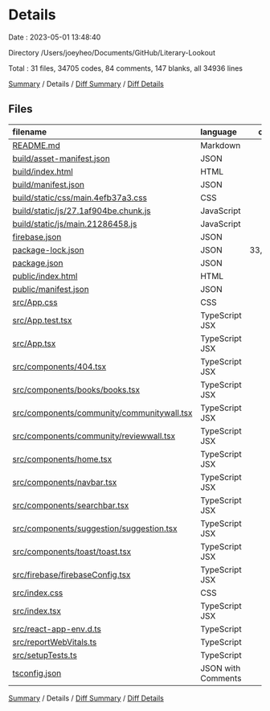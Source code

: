 # Details

Date : 2023-05-01 13:48:40

Directory /Users/joeyheo/Documents/GitHub/Literary-Lookout

Total : 31 files,  34705 codes, 84 comments, 147 blanks, all 34936 lines

[Summary](results.md) / Details / [Diff Summary](diff.md) / [Diff Details](diff-details.md)

## Files
| filename | language | code | comment | blank | total |
| :--- | :--- | ---: | ---: | ---: | ---: |
| [README.md](/README.md) | Markdown | 102 | 16 | 34 | 152 |
| [build/asset-manifest.json](/build/asset-manifest.json) | JSON | 13 | 0 | 0 | 13 |
| [build/index.html](/build/index.html) | HTML | 1 | 0 | 0 | 1 |
| [build/manifest.json](/build/manifest.json) | JSON | 25 | 0 | 1 | 26 |
| [build/static/css/main.4efb37a3.css](/build/static/css/main.4efb37a3.css) | CSS | 1 | 0 | 0 | 1 |
| [build/static/js/27.1af904be.chunk.js](/build/static/js/27.1af904be.chunk.js) | JavaScript | 1 | 0 | 0 | 1 |
| [build/static/js/main.21286458.js](/build/static/js/main.21286458.js) | JavaScript | 1 | 1 | 0 | 2 |
| [firebase.json](/firebase.json) | JSON | 10 | 11 | 0 | 21 |
| [package-lock.json](/package-lock.json) | JSON | 33,349 | 0 | 1 | 33,350 |
| [package.json](/package.json) | JSON | 55 | 0 | 1 | 56 |
| [public/index.html](/public/index.html) | HTML | 20 | 23 | 1 | 44 |
| [public/manifest.json](/public/manifest.json) | JSON | 25 | 0 | 1 | 26 |
| [src/App.css](/src/App.css) | CSS | 33 | 0 | 6 | 39 |
| [src/App.test.tsx](/src/App.test.tsx) | TypeScript JSX | 8 | 0 | 2 | 10 |
| [src/App.tsx](/src/App.tsx) | TypeScript JSX | 25 | 1 | 4 | 30 |
| [src/components/404.tsx](/src/components/404.tsx) | TypeScript JSX | 9 | 0 | 3 | 12 |
| [src/components/books/books.tsx](/src/components/books/books.tsx) | TypeScript JSX | 128 | 0 | 6 | 134 |
| [src/components/community/communitywall.tsx](/src/components/community/communitywall.tsx) | TypeScript JSX | 9 | 0 | 3 | 12 |
| [src/components/community/reviewwall.tsx](/src/components/community/reviewwall.tsx) | TypeScript JSX | 9 | 0 | 3 | 12 |
| [src/components/home.tsx](/src/components/home.tsx) | TypeScript JSX | 47 | 5 | 5 | 57 |
| [src/components/navbar.tsx](/src/components/navbar.tsx) | TypeScript JSX | 405 | 12 | 21 | 438 |
| [src/components/searchbar.tsx](/src/components/searchbar.tsx) | TypeScript JSX | 314 | 0 | 31 | 345 |
| [src/components/suggestion/suggestion.tsx](/src/components/suggestion/suggestion.tsx) | TypeScript JSX | 9 | 0 | 3 | 12 |
| [src/components/toast/toast.tsx](/src/components/toast/toast.tsx) | TypeScript JSX | 14 | 1 | 4 | 19 |
| [src/firebase/firebaseConfig.tsx](/src/firebase/firebaseConfig.tsx) | TypeScript JSX | 20 | 6 | 4 | 30 |
| [src/index.css](/src/index.css) | CSS | 12 | 0 | 2 | 14 |
| [src/index.tsx](/src/index.tsx) | TypeScript JSX | 20 | 3 | 5 | 28 |
| [src/react-app-env.d.ts](/src/react-app-env.d.ts) | TypeScript | 0 | 1 | 1 | 2 |
| [src/reportWebVitals.ts](/src/reportWebVitals.ts) | TypeScript | 13 | 0 | 3 | 16 |
| [src/setupTests.ts](/src/setupTests.ts) | TypeScript | 1 | 4 | 1 | 6 |
| [tsconfig.json](/tsconfig.json) | JSON with Comments | 26 | 0 | 1 | 27 |

[Summary](results.md) / Details / [Diff Summary](diff.md) / [Diff Details](diff-details.md)